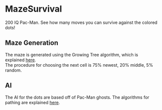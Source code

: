 # MazeSurvival
200 IQ Pac-Man. See how many moves you can survive against the colored dots!  
## Maze Generation  
The maze is generated using the Growing Tree algorithm, which is explained [here](http://weblog.jamisbuck.org/2011/1/27/maze-generation-growing-tree-algorithm).  
The procedure for choosing the next cell is 75% newest, 20% middle, 5% random.  
## AI  
The AI for the dots are based off of Pac-Man ghosts. The algorithms for pathing are explained [here](https://gameinternals.com/understanding-pac-man-ghost-behavior).
